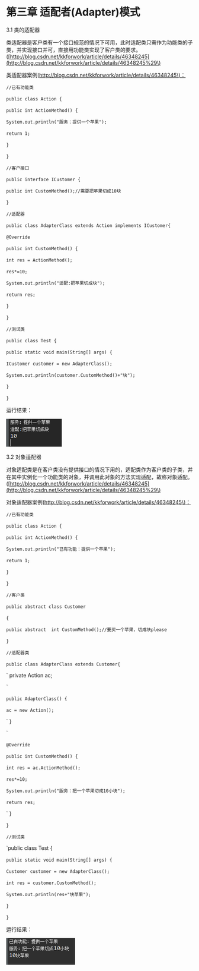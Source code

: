 # 第三章 适配者\(Adapter\)模式

3.1 类的适配器

类适配器是客户类有一个接口规范的情况下可用，此时适配类只需作为功能类的子类，并实现接口并可，直接用功能类实现了客户类的要求。\([http://blog.csdn.net/kkforwork/article/details/46348245](http://blog.csdn.net/kkforwork/article/details/46348245%29\)

类适配器案例\([http://blog.csdn.net/kkforwork/article/details/46348245\)：](http://blog.csdn.net/kkforwork/article/details/46348245%29：)

`//已有功能类`

`public class Action {`

`public int ActionMethod() {`

`System.out.println("服务：提供一个苹果");`

`return 1;`

`}`

`}`

`//客户接口`

`public interface ICustomer {`

`public int CustomMethod();//需要把苹果切成10块`

`}`

`//适配器`

`public class AdapterClass extends Action implements ICustomer{`

`@Override`

`public int CustomMethod() {`

`int res = ActionMethod();`

`res*=10;`

`System.out.println("适配:把苹果切成块");`

`return res;`

`}`

`}`

`//测试类`

`public class Test {`

`public static void main(String[] args) {`

`ICustomer customer = new AdapterClass();`

`System.out.println(customer.CustomMethod()+"块");`

`}`

`}`

运行结果：

![](/assets/image3_1.png)

3.2 对象适配器

对象适配类是在客户类没有提供接口的情况下用的，适配类作为客户类的子类，并在其中实例化一个功能类的对象，并调用此对象的方法实现适配，故称对象适配。\([http://blog.csdn.net/kkforwork/article/details/46348245](http://blog.csdn.net/kkforwork/article/details/46348245%29\)

对象适配器案例\([http://blog.csdn.net/kkforwork/article/details/46348245\)：](http://blog.csdn.net/kkforwork/article/details/46348245%29：)

`//已有功能类`

`public class Action {`

`public int ActionMethod() {`

`System.out.println("已有功能：提供一个苹果");`

`return 1;`

`}`

`}`

`//客户类`

`public abstract class Customer`

`{`

`public abstract  int CustomMethod();//要买一个苹果，切成块please`

`}`

`//适配器类`

`public class AdapterClass extends Customer{`

\`    private Action ac;

\`

`public AdapterClass() {`

`ac = new Action();`

\`    }

\`

`@Override`

`public int CustomMethod() {`

`int res = ac.ActionMethod();`

`res*=10;`

`System.out.println("服务：把一个苹果切成10小块");`

`return res;`

\`    }

`}`

`//测试类`

\`public class Test {

`public static void main(String[] args) {`

`Customer customer = new AdapterClass();`

`int res = customer.CustomMethod();`

`System.out.println(res+"块苹果");`

`}`

`}`

运行结果：

![](/assets/image3_2.png)

